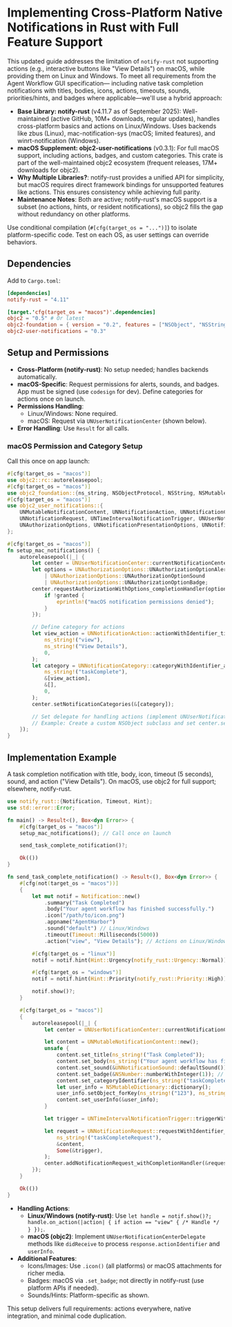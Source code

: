 # Implementing Cross-Platform Native Notifications in Rust with Full Feature Support

This updated guide addresses the limitation of `notify-rust` not supporting actions (e.g., interactive buttons like "View Details") on macOS, while providing them on Linux and Windows. To meet all requirements from the Agent Workflow GUI specification— including native task completion notifications with titles, bodies, icons, actions, timeouts, sounds, priorities/hints, and badges where applicable—we'll use a hybrid approach:

- **Base Library: notify-rust** (v4.11.7 as of September 2025): Well-maintained (active GitHub, 10M+ downloads, regular updates), handles cross-platform basics and actions on Linux/Windows. Uses backends like zbus (Linux), mac-notification-sys (macOS; limited features), and winrt-notification (Windows).
- **macOS Supplement: objc2-user-notifications** (v0.3.1): For full macOS support, including actions, badges, and custom categories. This crate is part of the well-maintained objc2 ecosystem (frequent releases, 17M+ downloads for objc2).
- **Why Multiple Libraries?**: notify-rust provides a unified API for simplicity, but macOS requires direct framework bindings for unsupported features like actions. This ensures consistency while achieving full parity.
- **Maintenance Notes**: Both are active; notify-rust's macOS support is a subset (no actions, hints, or resident notifications), so objc2 fills the gap without redundancy on other platforms.

Use conditional compilation (`#[cfg(target_os = "...")]`) to isolate platform-specific code. Test on each OS, as user settings can override behaviors.

## Dependencies

Add to `Cargo.toml`:

```toml
[dependencies]
notify-rust = "4.11"

[target.'cfg(target_os = "macos")'.dependencies]
objc2 = "0.5" # Or latest
objc2-foundation = { version = "0.2", features = ["NSObject", "NSString", "NSDictionary", "NSNumber"] }
objc2-user-notifications = "0.3"
```

## Setup and Permissions

- **Cross-Platform (notify-rust)**: No setup needed; handles backends automatically.
- **macOS-Specific**: Request permissions for alerts, sounds, and badges. App must be signed (use `codesign` for dev). Define categories for actions once on launch.
- **Permissions Handling**:
  - Linux/Windows: None required.
  - macOS: Request via `UNUserNotificationCenter` (shown below).
- **Error Handling**: Use `Result` for all calls.

### macOS Permission and Category Setup

Call this once on app launch:

```rust
#[cfg(target_os = "macos")]
use objc2::rc::autoreleasepool;
#[cfg(target_os = "macos")]
use objc2_foundation::{ns_string, NSObjectProtocol, NSString, NSMutableDictionary, NSNumber};
#[cfg(target_os = "macos")]
use objc2_user_notifications::{
    UNMutableNotificationContent, UNNotificationAction, UNNotificationCategory,
    UNNotificationRequest, UNTimeIntervalNotificationTrigger, UNUserNotificationCenter,
    UNAuthorizationOptions, UNNotificationPresentationOptions, UNNotificationSound,
};

#[cfg(target_os = "macos")]
fn setup_mac_notifications() {
    autoreleasepool(|_| {
        let center = UNUserNotificationCenter::currentNotificationCenter();
        let options = UNAuthorizationOptions::UNAuthorizationOptionAlert
            | UNAuthorizationOptions::UNAuthorizationOptionSound
            | UNAuthorizationOptions::UNAuthorizationOptionBadge;
        center.requestAuthorizationWithOptions_completionHandler(options, |granted, _err| {
            if !granted {
                eprintln!("macOS notification permissions denied");
            }
        });

        // Define category for actions
        let view_action = UNNotificationAction::actionWithIdentifier_title_options(
            ns_string!("view"),
            ns_string!("View Details"),
            0,
        );
        let category = UNNotificationCategory::categoryWithIdentifier_actions_intentIdentifiers_options(
            ns_string!("taskComplete"),
            &[view_action],
            &[],
            0,
        );
        center.setNotificationCategories(&[category]);

        // Set delegate for handling actions (implement UNUserNotificationCenterDelegate)
        // Example: Create a custom NSObject subclass and set center.set_delegate(&delegate);
    });
}
```

## Implementation Example

A task completion notification with title, body, icon, timeout (5 seconds), sound, and action ("View Details"). On macOS, use objc2 for full support; elsewhere, notify-rust.

```rust
use notify_rust::{Notification, Timeout, Hint};
use std::error::Error;

fn main() -> Result<(), Box<dyn Error>> {
    #[cfg(target_os = "macos")]
    setup_mac_notifications(); // Call once on launch

    send_task_complete_notification()?;

    Ok(())
}

fn send_task_complete_notification() -> Result<(), Box<dyn Error>> {
    #[cfg(not(target_os = "macos"))]
    {
        let mut notif = Notification::new()
            .summary("Task Completed")
            .body("Your agent workflow has finished successfully.")
            .icon("/path/to/icon.png")
            .appname("AgentHarbor")
            .sound("default") // Linux/Windows
            .timeout(Timeout::Milliseconds(5000))
            .action("view", "View Details"); // Actions on Linux/Windows

        #[cfg(target_os = "linux")]
        notif = notif.hint(Hint::Urgency(notify_rust::Urgency::Normal));

        #[cfg(target_os = "windows")]
        notif = notif.hint(Hint::Priority(notify_rust::Priority::High)); // If supported

        notif.show()?;
    }

    #[cfg(target_os = "macos")]
    {
        autoreleasepool(|_| {
            let center = UNUserNotificationCenter::currentNotificationCenter();

            let content = UNMutableNotificationContent::new();
            unsafe {
                content.set_title(ns_string!("Task Completed"));
                content.set_body(ns_string!("Your agent workflow has finished successfully."));
                content.set_sound(&UNNotificationSound::defaultSound());
                content.set_badge(&NSNumber::numberWithInteger(1)); // Badge
                content.set_categoryIdentifier(ns_string!("taskComplete")); // For actions
                let user_info = NSMutableDictionary::dictionary();
                user_info.setObject_forKey(ns_string!("123"), ns_string!("taskId"));
                content.set_userInfo(&user_info);
            }

            let trigger = UNTimeIntervalNotificationTrigger::triggerWithTimeInterval_repeats(1.0, false); // Immediate

            let request = UNNotificationRequest::requestWithIdentifier_content_trigger(
                ns_string!("taskCompleteRequest"),
                &content,
                Some(&trigger),
            );
            center.addNotificationRequest_withCompletionHandler(&request, |_err| {});
        });
    }

    Ok(())
}
```

- **Handling Actions**:
  - **Linux/Windows (notify-rust)**: Use `let handle = notif.show()?; handle.on_action(|action| { if action == "view" { /* Handle */ } });`.
  - **macOS (objc2)**: Implement `UNUserNotificationCenterDelegate` methods like `didReceive` to process `response.actionIdentifier` and `userInfo`.
- **Additional Features**:
  - Icons/Images: Use `.icon()` (all platforms) or macOS attachments for richer media.
  - Badges: macOS via `.set_badge`; not directly in notify-rust (use platform APIs if needed).
  - Sounds/Hints: Platform-specific as shown.

This setup delivers full requirements: actions everywhere, native integration, and minimal code duplication.
